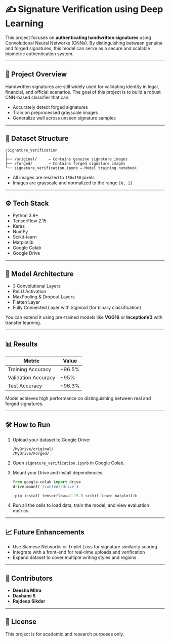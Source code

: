 # ✍️ Signature Verification using Deep Learning

This project focuses on **authenticating handwritten signatures** using Convolutional Neural Networks (CNNs). By distinguishing between genuine and forged signatures, this model can serve as a secure and scalable biometric authentication system.

---

## 📌 Project Overview

Handwritten signatures are still widely used for validating identity in legal, financial, and official scenarios. The goal of this project is to build a robust CNN-based classifier that can:
- Accurately detect forged signatures
- Train on preprocessed grayscale images
- Generalize well across unseen signature samples

---

## 📂 Dataset Structure

```
/Signature_Verification
│
├── /original/     → Contains genuine signature images
├── /forged/       → Contains forged signature images
└── signature_verification.ipynb → Model training notebook
```

- All images are resized to `150x150` pixels
- Images are grayscale and normalized to the range `[0, 1]`


---

## ⚙️ Tech Stack

- Python 3.9+
- TensorFlow 2.15
- Keras
- NumPy
- Scikit-learn
- Matplotlib
- Google Colab 
- Google Drive

---

## 🚀 Model Architecture

- 3 Convolutional Layers
- ReLU Activation
- MaxPooling & Dropout Layers
- Flatten Layer
- Fully Connected Layer with Sigmoid (for binary classification)

You can extend it using pre-trained models like **VGG16** or **InceptionV3** with transfer learning.

---

## 📊 Results

| Metric         | Value      |
|----------------|------------|
| Training Accuracy | ~96.5%    |
| Validation Accuracy | ~95%    |
| Test Accuracy   | ~96.3%    |

Model achieves high performance on distinguishing between real and forged signatures.

---

## 🛠️ How to Run

1. Upload your dataset to Google Drive:
    ```
    /MyDrive/original/
    /MyDrive/Forged/
    ```

2. Open `signature_verification.ipynb` in Google Colab.

3. Mount your Drive and install dependencies:
    ```python
    from google.colab import drive
    drive.mount('/content/drive')

    !pip install tensorflow==2.15.0 scikit-learn matplotlib
    ```

4. Run all the cells to load data, train the model, and view evaluation metrics.

---

## 📈 Future Enhancements

- Use Siamese Networks or Triplet Loss for signature similarity scoring
- Integrate with a front-end for real-time uploads and verification
- Expand dataset to cover multiple writing styles and regions

---

## 🤝 Contributors

- **Deesha Mitra**
- **Dashami S**
- **Rajdeep Sikdar**

---

## 📄 License

This project is for academic and research purposes only.
